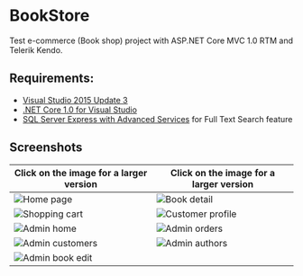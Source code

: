 # BookStore
Test e-commerce (Book shop) project with ASP.NET Core MVC 1.0 RTM and Telerik Kendo.
## Requirements:
- [Visual Studio 2015 Update 3](https://www.microsoft.com/net/core#windows)
- [.NET Core 1.0 for Visual Studio](https://www.microsoft.com/net/core#windows)
- [SQL Server Express with Advanced Services](https://www.microsoft.com/en-us/cloud-platform/sql-server-editions-express) for Full Text Search feature

## Screenshots
Click on the image for a larger version | Click on the image for a larger version
------ | ------
![Home page](/../screenshots/home.jpg?raw=true "Home page") | ![Book detail](/../screenshots/book-detail.jpg?raw=true "Book detail")
![Shopping cart](/../screenshots/cart.jpg?raw=true "Shopping cart") | ![Customer profile](/../screenshots/profile.jpg?raw=true "Customer profile")
![Admin home](/../screenshots/admin-home.jpg?raw=true "Admin home") | ![Admin orders](/../screenshots/admin-orders.jpg?raw=true "Admin orders")
![Admin customers](/../screenshots/admin-customers.jpg?raw=true "Admin customers") |![Admin authors](/../screenshots/admin-authors.jpg?raw=true "Admin authors")
![Admin book edit](/../screenshots/admin-book-edit.jpg?raw=true "Admin book edit")|
